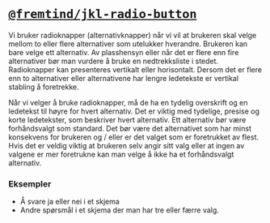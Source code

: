 # [`@fremtind/jkl-radio-button`](https://fremtind.github.io/jokul/components/radiobutton/)

Vi bruker radioknapper (alternativknapper) når vi vil at brukeren skal velge mellom to eller flere alternativer som utelukker hverandre. Brukeren kan bare velge ett alternativ. Av plasshensyn eller når det er flere enn fire alternativer bør man vurdere å bruke en nedtrekksliste i stedet. Radioknapper kan presenteres vertikalt eller horisontalt. Dersom det er flere enn to alternativer eller alternativene har lengre ledetekste er vertikal stabling å foretrekke.

Når vi velger å bruke radioknapper, må de ha en tydelig overskrift og en ledetekst til høyre for hvert alternativ. Det er viktig med tydelige, presise og korte ledetekster, som beskriver hvert alternativ. Ett alternativ bør være forhåndsvalgt som standard. Det bør være det alternativet som har minst konsekvens for brukeren og / eller er det valget som er foretrukket av flest. Hvis det er veldig viktig at brukeren selv angir sitt valg eller at ingen av valgene er mer foretrukne kan man velge å ikke ha et forhåndsvalgt alternativ.

### Eksempler
- Å svare ja eller nei i et skjema
- Andre spørsmål i et skjema der man har tre eller færre valg.
